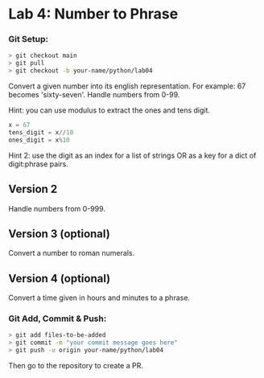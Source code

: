 # Lab 4: Number to Phrase

### Git Setup:
```sh
> git checkout main
> git pull
> git checkout -b your-name/python/lab04
```

Convert a given number into its english representation. For example: 67 becomes 'sixty-seven'. Handle numbers from 0-99.

Hint: you can use modulus to extract the ones and tens digit.

```python
x = 67
tens_digit = x//10
ones_digit = x%10
```
Hint 2: use the digit as an index for a list of strings OR as a key for a dict of digit:phrase pairs.

## Version 2

Handle numbers from 0-999.

## Version 3 (optional)

Convert a number to roman numerals.

## Version 4 (optional)

Convert a time given in hours and minutes to a phrase.

### Git Add, Commit & Push:
```sh
> git add files-to-be-added
> git commit -m "your commit message goes here"
> git push -u origin your-name/python/lab04
```
Then go to the repository to create a PR.